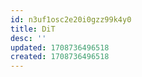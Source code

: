 ```yaml
---
id: n3uf1osc2e20i0gzz99k4y0
title: DiT
desc: ''
updated: 1708736496518
created: 1708736496518
---
```

